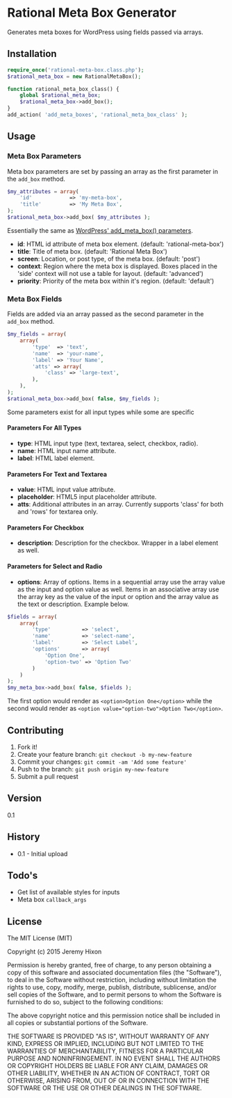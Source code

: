 # Rational Meta Box Generator

Generates meta boxes for WordPress using fields passed via arrays.

## Installation

```php
require_once('rational-meta-box.class.php');
$rational_meta_box = new RationalMetaBox();

function rational_meta_box_class() {
	global $rational_meta_box;
	$rational_meta_box->add_box();
}
add_action( 'add_meta_boxes', 'rational_meta_box_class' );
```

## Usage

### Meta Box Parameters

Meta box parameters are set by passing an array as the first parameter in the `add_box` method.

```php
$my_attributes = array(
	'id'			=> 'my-meta-box',
	'title'			=> 'My Meta Box',
);
$rational_meta_box->add_box( $my_attributes );
```
Essentially the same as [WordPress' add_meta_box() parameters](http://codex.wordpress.org/Function_Reference/add_meta_box).

* **id**: HTML id attribute of meta box element. (default: 'rational-meta-box')
* **title**: Title of meta box. (default: 'Rational Meta Box')
* **screen**: Location, or post type, of the meta box. (default: 'post')
* **context**: Region where the meta box is displayed. Boxes placed in the 'side' context will not use a table for layout. (default: 'advanced')
* **priority**: Priority of the meta box within it's region. (default: 'default')

### Meta Box Fields

Fields are added via an array passed as the second parameter in the `add_box` method.

```php
$my_fields = array(
	array(
		'type'	=> 'text',
		'name'	=> 'your-name',
		'label' => 'Your Name',
		'atts' => array(
			'class'	=> 'large-text',
		),
	),
);
$rational_meta_box->add_box( false, $my_fields );
```

Some parameters exist for all input types while some are specific

#### Parameters For All Types

* **type**: HTML input type (text, textarea, select, checkbox, radio).
* **name**: HTML input name attribute.
* **label**: HTML label element.

#### Parameters For Text and Textarea

* **value**: HTML input value attribute.
* **placeholder**: HTML5 input placeholder attribute.
* **atts**: Additional attributes in an array. Currently supports 'class' for both and 'rows' for textarea only.

#### Parameters For Checkbox

* **description**: Description for the checkbox. Wrapper in a label element as well.

#### Parameters for Select and Radio

* **options**: Array of options. Items in a sequential array use the array value as the input and option value as well. Items in an associative array use the array key as the value of the input or option and the array value as the text or description. Example below.

```php
$fields = array(
	array(
		'type'			=> 'select',
		'name'			=> 'select-name',
		'label'			=> 'Select Label',
		'options'		=> array(
			'Option One',
			'option-two' => 'Option Two'
		)
	)
);
$my_meta_box->add_box( false, $fields );
```

The first option would render as `<option>Option One</option>` while the second would render as `<option value="option-two">Option Two</option>`.

## Contributing

1. Fork it!
2. Create your feature branch: `git checkout -b my-new-feature`
3. Commit your changes: `git commit -am 'Add some feature'`
4. Push to the branch: `git push origin my-new-feature`
5. Submit a pull request

## Version

0.1

## History

* 0.1 - Initial upload

## Todo's

* Get list of available styles for inputs
* Meta box `callback_args`

## License

The MIT License (MIT)

Copyright (c) 2015 Jeremy Hixon

Permission is hereby granted, free of charge, to any person obtaining a copy
of this software and associated documentation files (the "Software"), to deal
in the Software without restriction, including without limitation the rights
to use, copy, modify, merge, publish, distribute, sublicense, and/or sell
copies of the Software, and to permit persons to whom the Software is
furnished to do so, subject to the following conditions:

The above copyright notice and this permission notice shall be included in all
copies or substantial portions of the Software.

THE SOFTWARE IS PROVIDED "AS IS", WITHOUT WARRANTY OF ANY KIND, EXPRESS OR
IMPLIED, INCLUDING BUT NOT LIMITED TO THE WARRANTIES OF MERCHANTABILITY,
FITNESS FOR A PARTICULAR PURPOSE AND NONINFRINGEMENT. IN NO EVENT SHALL THE
AUTHORS OR COPYRIGHT HOLDERS BE LIABLE FOR ANY CLAIM, DAMAGES OR OTHER
LIABILITY, WHETHER IN AN ACTION OF CONTRACT, TORT OR OTHERWISE, ARISING FROM,
OUT OF OR IN CONNECTION WITH THE SOFTWARE OR THE USE OR OTHER DEALINGS IN THE
SOFTWARE.
